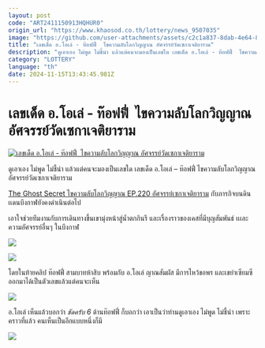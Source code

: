 ```yaml
---
layout: post
code: "ART2411150913HQHUR0"
origin_url: "https://www.khaosod.co.th/lottery/news_9507035"
image: "https://github.com/user-attachments/assets/c2c1a837-8dab-4e64-8246-35ae1e8bb0c6"
title: "เลขเด็ด อ.โอเล่ - ท๊อฟฟี่  ไขความลับโลกวิญญาณ อัศจรรย์วัดเซกาเจติยาราม"
description: "ดูเอาเอง ไม่พูด ไม่ชี้นำ แล้วแต่คนจะมองเป็นเลขใด เลขเด็ด อ.โอเล่ - ท๊อฟฟี่  ไขความลับโลกวิญญาณ อัศจรรย์วัดเซกาเจติยาราม The Ghost Secret ไขความลับโลก"
category: "LOTTERY"
language: "th"
date: 2024-11-15T13:43:45.981Z
---
```


# เลขเด็ด อ.โอเล่ - ท๊อฟฟี่  ไขความลับโลกวิญญาณ อัศจรรย์วัดเซกาเจติยาราม

[![เลขเด็ด อ.โอเล่ - ท๊อฟฟี่  ไขความลับโลกวิญญาณ อัศจรรย์วัดเซกาเจติยาราม](https://www.khaosod.co.th/wpapp/uploads/2024/11/ajolelotto1511679998.jpg "เลขเด็ด อ.โอเล่ - ท๊อฟฟี่  ไขความลับโลกวิญญาณ อัศจรรย์วัดเซกาเจติยาราม")](https://www.khaosod.co.th/wpapp/uploads/2024/11/ajolelotto1511679998.jpg)

ดูเอาเอง ไม่พูด ไม่ชี้นำ แล้วแต่คนจะมองเป็นเลขใด เลขเด็ด อ.โอเล่ – ท๊อฟฟี่ ไขความลับโลกวิญญาณ อัศจรรย์วัดเซกาเจติยาราม

[The Ghost Secret ไขความลับโลกวิญญาณ EP.220 อัศจรรย์เซกาเจติยาราม](https://www.youtube.com/watch?v=z2BfpTgTv6Q) กับภารกิจบนดินเเดนบึงกาฬยังคงดำเนินต่อไป

เอาใจช่วยทีมงานกับการเดินทางขึ้นเขามุ่งหน้าสู่น้ำตกกินรี และเรื่องราวของเคสที่มีบุญสัมพันธ์ เเเละความอัศจรรย์อื่นๆ ในบึงกาฬ

[![](https://www.khaosod.co.th/wpapp/uploads/2024/11/ajolelotto1511677.jpg)](https://www.khaosod.co.th/wpapp/uploads/2024/11/ajolelotto1511677.jpg)

[![](https://www.khaosod.co.th/wpapp/uploads/2024/11/ajolelotto1511678.jpg)](https://www.khaosod.co.th/wpapp/uploads/2024/11/ajolelotto1511678.jpg)

โดยในท้ายคลิป ท๊อฟฟี่ สามบาทห้าสิบ พร้อมกับ อ.โอเล่ ญาณสัมผัส มีการไหว้ขอพร และเขย่าเซียมซี ออกมาได้เป็นตัวเลขแล้วแต่คนจะเห็น

[![](https://www.khaosod.co.th/wpapp/uploads/2024/11/ajolelotto1511675.jpg)](https://www.khaosod.co.th/wpapp/uploads/2024/11/ajolelotto1511675.jpg)

อ.โอเล่ เห็นแล้วบอกว่า _ชัดครับ 6_ ด้านท๊อฟฟี่ ก็บอกว่า เอาเป็นว่าท่านดูเอาเอง ไม่พูด ไม่ชี้นำ เพราะคราวที่แล้ว คนเห็นเป็นอีกแบบหนึ่งก็มี

[![](https://www.khaosod.co.th/wpapp/uploads/2024/11/ajolelotto1511674.jpg)](https://www.khaosod.co.th/wpapp/uploads/2024/11/ajolelotto1511674.jpg)